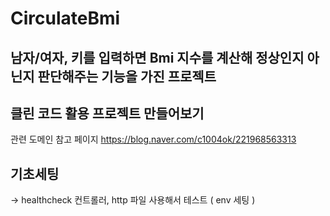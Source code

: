 # CirculateBmi
## 남자/여자, 키를 입력하면 Bmi 지수를 계산해 정상인지 아닌지 판단해주는 기능을 가진 프로젝트


## 클린 코드 활용 프로젝트 만들어보기

관련 도메인 참고 페이지 https://blog.naver.com/c1004ok/221968563313



## 기초세팅
 -> healthcheck 컨트롤러, http 파일 사용해서 테스트 ( env 세팅 )
